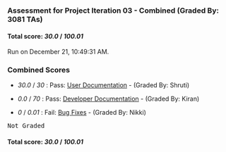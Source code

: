 ### Assessment for Project Iteration 03 - Combined (Graded By: 3081 TAs)

#### Total score: _30.0_ / _100.01_

Run on December 21, 10:49:31 AM.


### Combined Scores

+  _30.0_ / _30_ : Pass: [User Documentation](PROJ_03_UserDoc_Assessment.md) - (Graded By: Shruti)



+  _0.0_ / _70_ : Pass: [Developer Documentation](PROJ_03_DeveloperDoc_Assessment.md) - (Graded By: Kiran)



+  _0_ / _0.01_ : Fail: [Bug Fixes](PROJ_03_BugFixes_Assessment.md) - (Graded By: Nikki)

<pre>Not Graded
</pre>



#### Total score: _30.0_ / _100.01_

